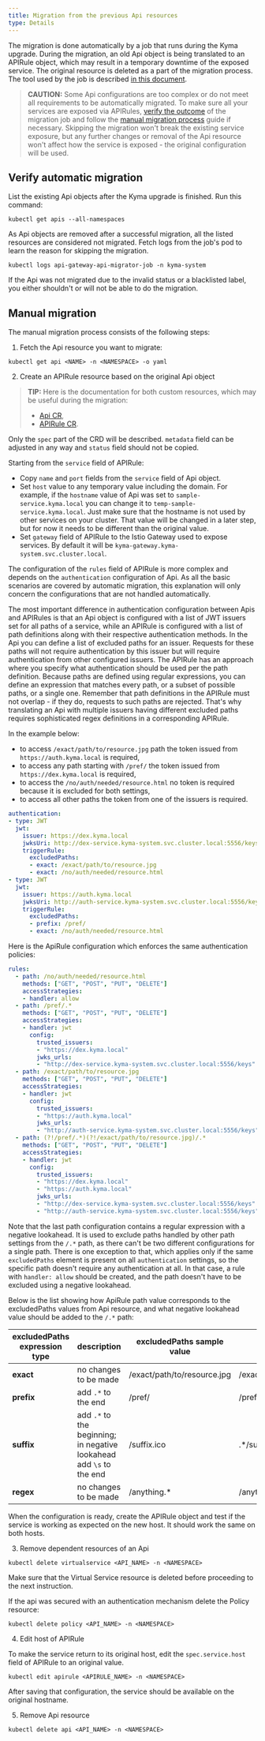 ```yaml
---
title: Migration from the previous Api resources
type: Details
---
```


The migration is done automatically by a job that runs during the Kyma upgrade. During the migration, an old Api object is being translated to an APIRule object, which may result in a temporary downtime of the exposed service. The original resource is deleted as a part of the migration process. The tool used by the job is described [in this document](https://github.com/kyma-project/kyma/blob/master/components/api-gateway-migrator/README.md#api-gateway-migrator).

>**CAUTION:** Some Api configurations are too complex or do not meet all requirements to be automatically migrated. To make sure all your services are exposed via APIRules, [verify the outcome](#verify-automatic-migration) of the migration job and follow the [manual migration process](#manual-migration) guide if necessary. Skipping the migration won't break the existing service exposure, but any further changes or removal of the Api resource won't affect how the service is exposed - the original configuration will be used.

## Verify automatic migration

List the existing Api objects after the Kyma upgrade is finished. Run this command:

```shell script
kubectl get apis --all-namespaces
```

As Api objects are removed after a successful migration, all the listed resources are considered not migrated. Fetch logs from the job's pod to learn the reason for skipping the migration. 

```shell script
kubectl logs api-gateway-api-migrator-job -n kyma-system
```


If the Api was not migrated due to the invalid status or a blacklisted label, you either shouldn't or will not be able to do the migration.

## Manual migration

The manual migration process consists of the following steps:

1. Fetch the Api resource you want to migrate:

```shell script
kubectl get api <NAME> -n <NAMESPACE> -o yaml
```

2. Create an APIRule resource based on the original Api object

> **TIP:** Here is the documentation for both custom resources, which may be useful during the migration: 
> * [Api CR](https://kyma-project.io/docs/1.11/components/api-gateway/#custom-resource-api-sample-custom-resource), 
> * [APIRule CR](https://kyma-project.io/docs/1.11/components/api-gateway-v2#custom-resource-api-rule).

Only the `spec` part of the CRD will be described. `metadata` field can be adjusted in any way and `status` field should not be copied.

Starting from the `service` field of APIRule:
 * Copy `name` and `port` fields from the `service` field of Api object. 
 * Set `host` value to any temporary value including the domain. For example, if the `hostname` value of Api was set to `sample-service.kyma.local` you can change it to `temp-sample-service.kyma.local`. Just make sure that the hostname is not used by other services on your cluster. That value will be changed in a later step, but for now it needs to be different than the original value. 
 * Set `gateway` field of APIRule to the Istio Gateway used to expose services. By default it will be `kyma-gateway.kyma-system.svc.cluster.local`.

The configuration of the `rules` field of APIRule is more complex and depends on the `authentication` configuration of Api. As all the basic scenarios are covered by automatic migration, this explanation will only concern the configurations that are not handled automatically.

The most important difference in authentication configuration between Apis and APIRules is that an Api object is configured with a list of JWT issuers set for all paths of a service, while an APIRule is configured with a list of path definitions along with their respective authentication methods.
In the Api you can define a list of excluded paths for an issuer. Requests for these paths will not require authentication by this issuer but will require authentication from other configured issuers.
The APIRule has an approach where you specify what authentication should be used per the path definition.
Because paths are defined using regular expressions, you can define an expression that matches every path, or a subset of possible paths, or a single one.
Remember that path definitions in the APIRule must not overlap - if they do, requests to such paths are rejected. That's why translating an Api with multiple issuers having different excluded paths requires sophisticated regex definitions in a corresponding APIRule.

In the example below:
 * to access `/exact/path/to/resource.jpg` path the token issued from `https://auth.kyma.local` is required, 
 * to access any path starting with `/pref/` the token issued from `https://dex.kyma.local` is required, 
 * to access the `/no/auth/needed/resource.html` no token is required because it is excluded for both settings, 
 * to access all other paths the token from one of the issuers is required.

```yaml
authentication:
- type: JWT
  jwt:
    issuer: https://dex.kyma.local
    jwksUri: http://dex-service.kyma-system.svc.cluster.local:5556/keys
    triggerRule:
      excludedPaths:
      - exact: /exact/path/to/resource.jpg
      - exact: /no/auth/needed/resource.html
- type: JWT
  jwt:
    issuer: https://auth.kyma.local
    jwksUri: http://auth-service.kyma-system.svc.cluster.local:5556/keys
    triggerRule:
      excludedPaths:
      - prefix: /pref/
      - exact: /no/auth/needed/resource.html
```

Here is the ApiRule configuration which enforces the same authentication policies:

```yaml
rules:
  - path: /no/auth/needed/resource.html
    methods: ["GET", "POST", "PUT", "DELETE"]
    accessStrategies:
    - handler: allow
  - path: /pref/.*
    methods: ["GET", "POST", "PUT", "DELETE"]
    accessStrategies:
    - handler: jwt
      config:
        trusted_issuers:
        - "https://dex.kyma.local"
        jwks_urls:
        - "http://dex-service.kyma-system.svc.cluster.local:5556/keys"
  - path: /exact/path/to/resource.jpg
    methods: ["GET", "POST", "PUT", "DELETE"]
    accessStrategies:
    - handler: jwt
      config:
        trusted_issuers:
        - "https://auth.kyma.local"
        jwks_urls:
        - "http://auth-service.kyma-system.svc.cluster.local:5556/keys"
  - path: (?!/pref/.*)(?!/exact/path/to/resource.jpg)/.*
    methods: ["GET", "POST", "PUT", "DELETE"]
    accessStrategies:
    - handler: jwt
      config:
        trusted_issuers:
        - "https://dex.kyma.local"
        - "https://auth.kyma.local"
        jwks_urls:
        - "http://dex-service.kyma-system.svc.cluster.local:5556/keys"
        - "http://auth-service.kyma-system.svc.cluster.local:5556/keys"
```

Note that the last path configuration contains a regular expression with a negative lookahead. It is used to exclude paths handled by other path settings from the `/.*` path, as there can't be two different configurations for a single path. There is one exception to that, which applies only if the same `excludedPaths` element is present on all `authentication` settings, so the specific path doesn't require any authentication at all. In that case, a rule with `handler: allow` should be created, and the path doesn't have to be excluded using a negative lookahead.

Below is the list showing how ApiRule path value corresponds to the excludedPaths values from Api resource, and what negative lookahead value should be added to the `/.*` path:

| excludedPaths expression type | description | excludedPaths sample value | path value | negative lookahead value |
|---|---|---|---|---|
|**exact**| no changes to be made | /exact/path/to/resource.jpg | /exact/path/to/resource.jpg | (?!/exact/path/to/resource.jpg) |
|**prefix**| add `.*` to the end | /pref/ | /pref/.* | (?!/pref/.*) |
|**suffix**| add `.*` to the beginning; in negative lookahead add `\s` to the end | /suffix.ico | .*/suffix.ico | (?!.*/suffix.ico\s) |
|**regex**| no changes to be made | /anything.* | /anything.* | (?!/anything.*) |

When the configuration is ready, create the APIRule object and test if the service is working as expected on the new host. It should work the same on both hosts.

3. Remove dependent resources of an Api

```shell script
kubectl delete virtualservice <API_NAME> -n <NAMESPACE>
```

Make sure that the Virtual Service resource is deleted before proceeding to the next instruction.

If the api was secured with an authentication mechanism delete the Policy resource:

```shell script
kubectl delete policy <API_NAME> -n <NAMESPACE>
```

4. Edit host of APIRule

To make the service return to its original host, edit the `spec.service.host` field of APIRule to an original value.

```shell script
kubectl edit apirule <APIRULE_NAME> -n <NAMESPACE>
```

After saving that configuration, the service should be available on the original hostname.

5. Remove Api resource

```shell script
kubectl delete api <API_NAME> -n <NAMESPACE>
```
